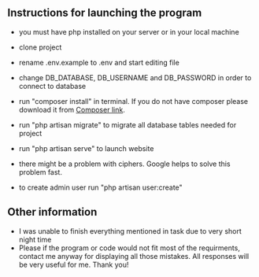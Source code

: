 

## Instructions for launching the program

* you must have php installed on your server or in your local machine

* clone project
* rename .env.example to .env and start editing file
* change DB_DATABASE, DB_USERNAME and DB_PASSWORD in order to connect to database
* run "composer install" in terminal. If you do not have composer please download it from [Composer link](https://getcomposer.org/download/).
* run "php artisan migrate" to migrate all database tables needed for project
* run "php artisan serve" to launch website
* there might be a problem with ciphers. Google helps to solve this problem fast.
* to create admin user run "php artisan user:create"


## Other information

* I was unable to finish everything mentioned in task due to very short night time
* Please if the program or code would not fit most of the requirments, contact me anyway
  for displaying all those mistakes. All responses will be very useful for me. Thank you!